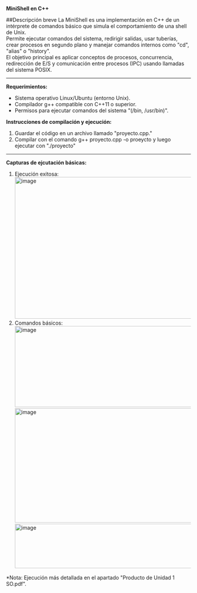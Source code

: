 **MiniShell en C++**

##Descripción breve
La MiniShell es una implementación en C++ de un intérprete de comandos básico que simula el comportamiento de una shell de Unix.  
Permite ejecutar comandos del sistema, redirigir salidas, usar tuberías, crear procesos en segundo plano y manejar comandos internos como "cd", "alias" o "history".  
El objetivo principal es aplicar conceptos de procesos, concurrencia, redirección de E/S y comunicación entre procesos (IPC) usando llamadas del sistema POSIX.

--------------------------------------------------------

**Requerimientos:**
- Sistema operativo Linux/Ubuntu (entorno Unix).  
- Compilador g++ compatible con C++11 o superior.  
- Permisos para ejecutar comandos del sistema "(/bin, /usr/bin)".  

**Instrucciones de compilación y ejecución:**
1. Guardar el código en un archivo llamado "proyecto.cpp."  
2. Compilar con el comando g++ proyecto.cpp -o proeycto y luego ejecutar con "./proyecto"
-------------------------------------------------------------------------

**Capturas de ejcutación básicas:**

1. Ejecución exitosa: <img width="1033" height="386" alt="image" src="https://github.com/user-attachments/assets/0a492449-927b-4283-8a45-dedcda382d80" />
2. Comandos básicos: <img width="1052" height="221" alt="image" src="https://github.com/user-attachments/assets/efa110f6-3f1b-4a63-95dd-98d1503fd164" /> <img width="546" height="312" alt="image" src="https://github.com/user-attachments/assets/b623e254-71d4-44be-baf5-9e94a8c3d30e" /> <img width="964" height="121" alt="image" src="https://github.com/user-attachments/assets/b86aa936-81e2-4204-81de-eeb30657966c" />

*Nota: Ejecución más detallada en el apartado "Producto de Unidad 1 SO.pdf".




